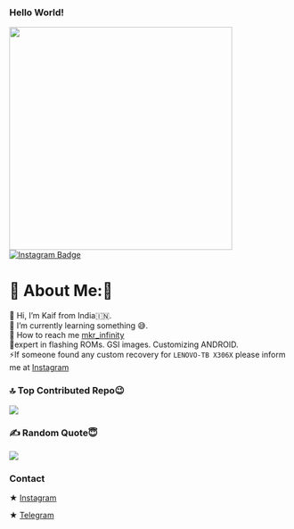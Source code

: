 ### Hello World!
<img src='https://randommeme-five.vercel.app/' style="height: 400px;"/>


<div id="badges">
  <a href="https://www.instagram.com/mkr_infinity/">
    <img src="https://img.shields.io/badge/Instagram-red?style=for-the-badge&logo=Instagram&logoColor=blue" alt="Instagram Badge"/>
  </a>  
</div>

# 💫 About Me:🥲
🔭  Hi, I’m Kaif from India🇮🇳.<br>👯 I’m currently learning something 😅.<br>🤝 How to reach me  [mkr_infinity](https://www.instagram.com/mkr_infinity)
<br>🌱expert in flashing ROMs. GSI images. Customizing ANDROID.<br>⚡If someone found any custom recovery for ```LENOVO-TB X306X``` please inform me at [Instagram](https://www.instagram.com/mkr_infinity/)

### 🔝 Top Contributed Repo😉
![](https://github-contributor-stats.vercel.app/api?username=mkr-infinity&limit=5&theme=radical&combine_all_yearly_contributions=true)


### ✍️ Random Quote😇
![](https://quotes-github-readme.vercel.app/api?type=horizontal&theme=radical)

### Contact
★ [Instagram](https://www.instagram.com/mkr_infinity/)

★ [Telegram](https://t.me/mkr_infinity)

